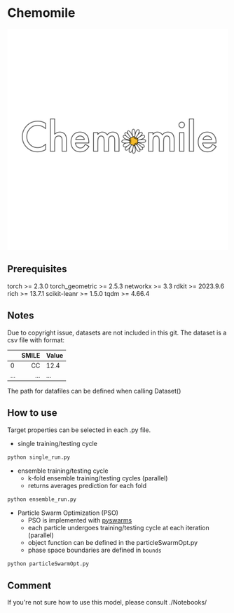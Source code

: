 # Chemomile

![Chemomile_Logo](https://github.com/SinsuSquid/Chemomile/blob/main/icons/Chemomile_Logo.png)

## Prerequisites
torch >= 2.3.0
torch\_geometric >= 2.5.3
networkx >= 3.3
rdkit >= 2023.9.6
rich >= 13.7.1
scikit-leanr >= 1.5.0
tqdm >= 4.66.4

## Notes
Due to copyright issue, datasets are not included in this git.
The dataset is a csv file with format:

| | SMILE | Value |
|-|------:|-------|
|0|CC|12.4|
|...|...|...|

The path for datafiles can be defined when calling Dataset()

## How to use

Target properties can be selected in each .py file.

- single training/testing cycle
```python
python single_run.py
```

- ensemble training/testing cycle
	- k-fold ensemble training/testing cycles (parallel)
	- returns averages prediction for each fold
```python
python ensemble_run.py
```

- Particle Swarm Optimization (PSO)
	- PSO is implemented with [pyswarms](https://github.com/ljvmiranda921/pyswarms)
	- each particle undergoes training/testing cycle at each iteration (parallel)
	- object function can be defined in the particleSwarmOpt.py
	- phase space boundaries are defined in `bounds`
```python
python particleSwarmOpt.py
```

## Comment
If you're not sure how to use this model, please consult ./Notebooks/
